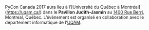 PyCon Canada 2017 aura lieu à l’[Université du Québec à Montréal] (https://uqam.ca/) dans le **Pavillon Judith-Jasmin** au [1400 Rue Berri](https://goo.gl/maps/4FDMJhCKQC32), Montreal, Québec. L’évènement est organisé en collaboration avec le departement informatique de l’[UQÀM](http://info.uqam.ca/).
